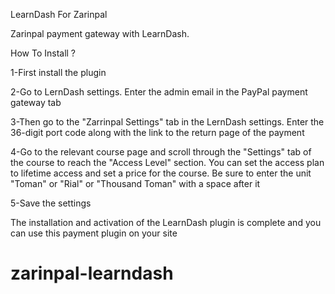 LearnDash For Zarinpal

Zarinpal payment gateway with LearnDash.

How To Install ?

1-First install the plugin

2-Go to LernDash settings. Enter the admin email in the PayPal payment gateway tab

3-Then go to the "Zarrinpal Settings" tab in the LernDash settings. Enter the 36-digit port code along with the link to the return page of the payment

4-Go to the relevant course page and scroll through the "Settings" tab of the course to reach the "Access Level" section. You can set the access plan to lifetime access and set a price for the course. Be sure to enter the unit "Toman" or "Rial" or "Thousand Toman" with a space after it

5-Save the settings

The installation and activation of the LearnDash plugin is complete and you can use this payment plugin on your site


# zarinpal-learndash
